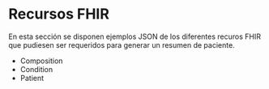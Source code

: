 # Recursos FHIR

En esta sección se disponen ejemplos JSON de los diferentes recuros FHIR que pudiesen ser requeridos para generar un resumen de paciente.

- Composition
- Condition
- Patient